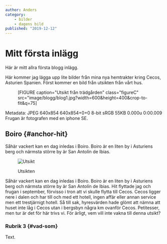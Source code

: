```yaml
---
author: Anders
category:
    - bilder
    - dagens bild
published: "2019-12-12"
---
```

Mitt första inlägg
==================================

Här är mitt allra första blogg inlägg.


Här kommer jag lägga upp lite bilder från mina nya hemtrakter kring Cecos, Asturien Spanien.
Först kommer en bild från utsikten från vårt hus.

<figure class="figure center">
[FIGURE caption="Utsikt från trädgården" class="figureC" src="image/blogg/blog1.jpg?width=600&height=400&crop-to-fit&q=75]
</figure>
<!--more-->




Metadata:  JPEG 640x854 640x854+0+0 8-bit sRGB 55KB 0.000u 0:00.009
Frugan är fotografen med en iphone SE.
<!-- [FIGURE caption="Utsikt från trädgården" class="figure right" src="image/blogg/blog1.jpg?width=300&height=200&crop-to-fit&q=75] -->

Boiro {#anchor-hit}
-----------------------------------
Såhär vackert kan en dag inledas i Boiro. Boiro är en liten by i Asturiens berg och närmsta större by är San Antolín de Ibias.
<figure class="figure right">
    <img src="image/blogg/blog1.jpg?width=300&height=200&q=75" alt="Utsikt">
    <figcaption>
        <p>Utsikten</p>
    </figcaption>
</figure> Såhär vackert kan en dag inledas i Boiro. Boiro är en liten by i Asturiens berg och närmsta större by är San Antolín de Ibias. Hit flyttade jag och frugan i september, förvisso i tron att vi skulle flytta till Cecos. Cecos ligger nere i dalen och har till och med ett hotell, ingen affär eller annan service men ett trestjärnigt hotell. Så till sak, hyresvärden hade glömt att nämna att huset inte låg i Cecos utan i bergsbyn några km ovanför Cecos. Petitesser, men tur är det för här trivs vi. För ärligt, vem vill inte vakna till denna utsikt?



### Rubrik 3 {#vad-som}

Text.
